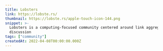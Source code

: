 ```yaml
---
title: Lobsters
link: https://lobste.rs/
thumbnail: https://lobste.rs/apple-touch-icon-144.png
snippet: >-
  Lobsters is a computing-focused community centered around link aggregation and
  discussion
tags: ["community"]
createdAt: 2022-04-08T00:00:00.000Z
---
```

